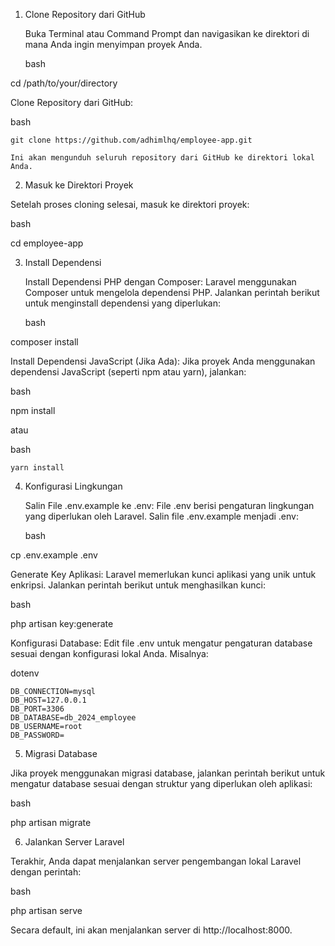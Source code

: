 1. Clone Repository dari GitHub

    Buka Terminal atau Command Prompt dan navigasikan ke direktori di mana Anda ingin menyimpan proyek Anda.

    bash

cd /path/to/your/directory

Clone Repository dari GitHub:

bash

    git clone https://github.com/adhimlhq/employee-app.git

    Ini akan mengunduh seluruh repository dari GitHub ke direktori lokal Anda.

2. Masuk ke Direktori Proyek

Setelah proses cloning selesai, masuk ke direktori proyek:

bash

cd employee-app

3. Install Dependensi

    Install Dependensi PHP dengan Composer: Laravel menggunakan Composer untuk mengelola dependensi PHP. Jalankan perintah berikut untuk menginstall dependensi yang diperlukan:

    bash

composer install

Install Dependensi JavaScript (Jika Ada): Jika proyek Anda menggunakan dependensi JavaScript (seperti npm atau yarn), jalankan:

bash

npm install

atau

bash

    yarn install

4. Konfigurasi Lingkungan

    Salin File .env.example ke .env: File .env berisi pengaturan lingkungan yang diperlukan oleh Laravel. Salin file .env.example menjadi .env:

    bash

cp .env.example .env

Generate Key Aplikasi: Laravel memerlukan kunci aplikasi yang unik untuk enkripsi. Jalankan perintah berikut untuk menghasilkan kunci:

bash

php artisan key:generate

Konfigurasi Database: Edit file .env untuk mengatur pengaturan database sesuai dengan konfigurasi lokal Anda. Misalnya:

dotenv

    DB_CONNECTION=mysql
    DB_HOST=127.0.0.1
    DB_PORT=3306
    DB_DATABASE=db_2024_employee
    DB_USERNAME=root
    DB_PASSWORD=

5. Migrasi Database

Jika proyek menggunakan migrasi database, jalankan perintah berikut untuk mengatur database sesuai dengan struktur yang diperlukan oleh aplikasi:

bash

php artisan migrate

6. Jalankan Server Laravel

Terakhir, Anda dapat menjalankan server pengembangan lokal Laravel dengan perintah:

bash

php artisan serve

Secara default, ini akan menjalankan server di http://localhost:8000.
